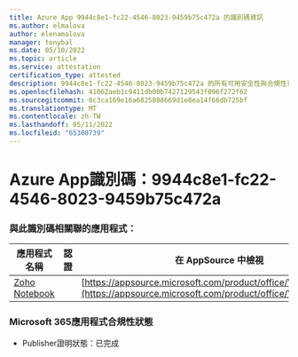 ```yaml
---
title: Azure App 9944c8e1-fc22-4546-8023-9459b75c472a 的識別碼資訊
ms.author: elmalova
author: elenamalova
manager: tonybal
ms.date: 05/10/2022
ms.topic: article
ms.service: attestation
certification_type: attested
description: 9944c8e1-fc22-4546-8023-9459b75c472a 的所有可用安全性與合規性資訊。
ms.openlocfilehash: 41062aeb1c9411db00b7427129543f096f272f62
ms.sourcegitcommit: 0c3ca169e16a6825888669d1e8ea14f66db725bf
ms.translationtype: MT
ms.contentlocale: zh-TW
ms.lasthandoff: 05/11/2022
ms.locfileid: "65308739"
---
```

# <a name="azure-app-id-9944c8e1-fc22-4546-8023-9459b75c472a"></a>Azure App識別碼：9944c8e1-fc22-4546-8023-9459b75c472a


### <a name="apps-associated-with-this-id"></a>與此識別碼相關聯的應用程式：
| **應用程式名稱** | **認證** | **在 AppSource 中檢視** |
|--------------|---------------|-----------------------|
| [Zoho Notebook](../forward/WA200001616.md) |  | [https://appsource.microsoft.com/product/office/WA200001616](https://appsource.microsoft.com/product/office/WA200001616) |

### <a name="microsoft-365-app-compliance-status"></a>Microsoft 365應用程式合規性狀態
- Publisher證明狀態：已完成
